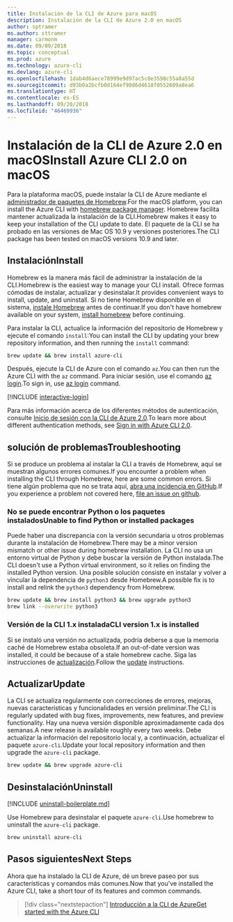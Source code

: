 ```yaml
---
title: Instalación de la CLI de Azure para macOS
description: Instalación de la CLI de Azure 2.0 en macOS
author: sptramer
ms.author: sttramer
manager: carmonm
ms.date: 09/09/2018
ms.topic: conceptual
ms.prod: azure
ms.technology: azure-cli
ms.devlang: azure-cli
ms.openlocfilehash: 1dab4d6aece78999e9d97ac5c8e3598c55a8a55d
ms.sourcegitcommit: d93b0a2bcfb0d164ef90d6d4618f0552609a8ea6
ms.translationtype: HT
ms.contentlocale: es-ES
ms.lasthandoff: 09/20/2018
ms.locfileid: "46469936"
---
```

# <a name="install-azure-cli-20-on-macos"></a><span data-ttu-id="6a652-103">Instalación de la CLI de Azure 2.0 en macOS</span><span class="sxs-lookup"><span data-stu-id="6a652-103">Install Azure CLI 2.0 on macOS</span></span>

<span data-ttu-id="6a652-104">Para la plataforma macOS, puede instalar la CLI de Azure mediante el [administrador de paquetes de Homebrew](https://brew.sh).</span><span class="sxs-lookup"><span data-stu-id="6a652-104">For the macOS platform, you can install the Azure CLI with [homebrew package manager](https://brew.sh).</span></span> <span data-ttu-id="6a652-105">Homebrew facilita mantener actualizada la instalación de la CLI.</span><span class="sxs-lookup"><span data-stu-id="6a652-105">Homebrew makes it easy to keep your installation of the CLI update to date.</span></span> <span data-ttu-id="6a652-106">El paquete de la CLI se ha probado en las versiones de Mac OS 10.9 y versiones posteriores.</span><span class="sxs-lookup"><span data-stu-id="6a652-106">The CLI package has been tested on macOS versions 10.9 and later.</span></span>

## <a name="install"></a><span data-ttu-id="6a652-107">Instalación</span><span class="sxs-lookup"><span data-stu-id="6a652-107">Install</span></span>

<span data-ttu-id="6a652-108">Homebrew es la manera más fácil de administrar la instalación de la CLI.</span><span class="sxs-lookup"><span data-stu-id="6a652-108">Homebrew is the easiest way to manage your CLI install.</span></span> <span data-ttu-id="6a652-109">Ofrece formas cómodas de instalar, actualizar y desinstalar.</span><span class="sxs-lookup"><span data-stu-id="6a652-109">It provides convenient ways to install, update, and uninstall.</span></span>
<span data-ttu-id="6a652-110">Si no tiene Homebrew disponible en el sistema, [instale Homebrew](https://docs.brew.sh/Installation.html) antes de continuar.</span><span class="sxs-lookup"><span data-stu-id="6a652-110">If you don't have homebrew available on your system, [install homebrew](https://docs.brew.sh/Installation.html) before continuing.</span></span>

<span data-ttu-id="6a652-111">Para instalar la CLI, actualice la información del repositorio de Homebrew y ejecute el comando `install`:</span><span class="sxs-lookup"><span data-stu-id="6a652-111">You can install the CLI by updating your brew repository information, and then running the `install` command:</span></span>

```bash
brew update && brew install azure-cli
```

<span data-ttu-id="6a652-112">Después, ejecute la CLI de Azure con el comando `az`.</span><span class="sxs-lookup"><span data-stu-id="6a652-112">You can then run the Azure CLI with the `az` command.</span></span> <span data-ttu-id="6a652-113">Para iniciar sesión, use el comando [az login](/cli/azure/reference-index#az-login).</span><span class="sxs-lookup"><span data-stu-id="6a652-113">To sign in, use [az login](/cli/azure/reference-index#az-login) command.</span></span>

[!INCLUDE [interactive-login](includes/interactive-login.md)]

<span data-ttu-id="6a652-114">Para más información acerca de los diferentes métodos de autenticación, consulte [Inicio de sesión con la CLI de Azure 2.0](authenticate-azure-cli.md).</span><span class="sxs-lookup"><span data-stu-id="6a652-114">To learn more about different authentication methods, see [Sign in with Azure CLI 2.0](authenticate-azure-cli.md).</span></span>

## <a name="troubleshooting"></a><span data-ttu-id="6a652-115">solución de problemas</span><span class="sxs-lookup"><span data-stu-id="6a652-115">Troubleshooting</span></span>

<span data-ttu-id="6a652-116">Si se produce un problema al instalar la CLI a través de Homebrew, aquí se muestran algunos errores comunes.</span><span class="sxs-lookup"><span data-stu-id="6a652-116">If you encounter a problem when installing the CLI through Homebrew, here are some common errors.</span></span> <span data-ttu-id="6a652-117">Si tiene algún problema que no se trata aquí, [abra una incidencia en GitHub](https://github.com/Azure/azure-cli/issues).</span><span class="sxs-lookup"><span data-stu-id="6a652-117">If you experience a problem not covered here, [file an issue on github](https://github.com/Azure/azure-cli/issues).</span></span>

### <a name="unable-to-find-python-or-installed-packages"></a><span data-ttu-id="6a652-118">No se puede encontrar Python o los paquetes instalados</span><span class="sxs-lookup"><span data-stu-id="6a652-118">Unable to find Python or installed packages</span></span>

<span data-ttu-id="6a652-119">Puede haber una discrepancia con la versión secundaria u otros problemas durante la instalación de Homebrew.</span><span class="sxs-lookup"><span data-stu-id="6a652-119">There may be a minor version mismatch or other issue during homebrew installation.</span></span> <span data-ttu-id="6a652-120">La CLI no usa un entorno virtual de Python y debe buscar la versión de Python instalada.</span><span class="sxs-lookup"><span data-stu-id="6a652-120">The CLI doesn't use a Python virtual environment, so it relies on finding the installed Python version.</span></span> <span data-ttu-id="6a652-121">Una posible solución consiste en instalar y volver a vincular la dependencia de `python3` desde Homebrew.</span><span class="sxs-lookup"><span data-stu-id="6a652-121">A possible fix is to install and relink the `python3` dependency from Homebrew.</span></span>

```bash
brew update && brew install python3 && brew upgrade python3
brew link --overwrite python3
```

### <a name="cli-version-1x-is-installed"></a><span data-ttu-id="6a652-122">Versión de la CLI 1.x instalada</span><span class="sxs-lookup"><span data-stu-id="6a652-122">CLI version 1.x is installed</span></span>

<span data-ttu-id="6a652-123">Si se instaló una versión no actualizada, podría deberse a que la memoria caché de Homebrew estaba obsoleta.</span><span class="sxs-lookup"><span data-stu-id="6a652-123">If an out-of-date version was installed, it could be because of a stale homebrew cache.</span></span> <span data-ttu-id="6a652-124">Siga las instrucciones de [actualización](#Update).</span><span class="sxs-lookup"><span data-stu-id="6a652-124">Follow the [update](#Update) instructions.</span></span>

## <a name="update"></a><span data-ttu-id="6a652-125">Actualizar</span><span class="sxs-lookup"><span data-stu-id="6a652-125">Update</span></span>

<span data-ttu-id="6a652-126">La CLI se actualiza regularmente con correcciones de errores, mejoras, nuevas características y funcionalidades en versión preliminar.</span><span class="sxs-lookup"><span data-stu-id="6a652-126">The CLI is regularly updated with bug fixes, improvements, new features, and preview functionality.</span></span> <span data-ttu-id="6a652-127">Hay una nueva versión disponible aproximadamente cada dos semanas.</span><span class="sxs-lookup"><span data-stu-id="6a652-127">A new release is available roughly every two weeks.</span></span> <span data-ttu-id="6a652-128">Debe actualizar la información del repositorio local y, a continuación, actualizar el paquete `azure-cli`.</span><span class="sxs-lookup"><span data-stu-id="6a652-128">Update your local repository information and then upgrade the `azure-cli` package.</span></span>

```bash
brew update && brew upgrade azure-cli
```

## <a name="uninstall"></a><span data-ttu-id="6a652-129">Desinstalación</span><span class="sxs-lookup"><span data-stu-id="6a652-129">Uninstall</span></span>

[!INCLUDE [uninstall-boilerplate.md](includes/uninstall-boilerplate.md)]

<span data-ttu-id="6a652-130">Use Homebrew para desinstalar el paquete `azure-cli`.</span><span class="sxs-lookup"><span data-stu-id="6a652-130">Use homebrew to uninstall the `azure-cli` package.</span></span>

```bash
brew uninstall azure-cli
```

## <a name="next-steps"></a><span data-ttu-id="6a652-131">Pasos siguientes</span><span class="sxs-lookup"><span data-stu-id="6a652-131">Next Steps</span></span>

<span data-ttu-id="6a652-132">Ahora que ha instalado la CLI de Azure, dé un breve paseo por sus características y comandos más comunes.</span><span class="sxs-lookup"><span data-stu-id="6a652-132">Now that you've installed the Azure CLI, take a short tour of its features and common commands.</span></span>

> [!div class="nextstepaction"]
> [<span data-ttu-id="6a652-133">Introducción a la CLI de Azure</span><span class="sxs-lookup"><span data-stu-id="6a652-133">Get started with the Azure CLI</span></span>](get-started-with-azure-cli.md)
